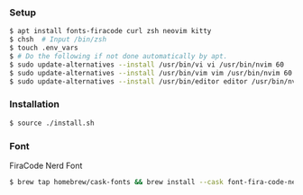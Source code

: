 ### Setup

```sh
$ apt install fonts-firacode curl zsh neovim kitty
$ chsh	# Input /bin/zsh
$ touch .env_vars
$ # Do the following if not done automatically by apt.
$ sudo update-alternatives --install /usr/bin/vi vi /usr/bin/nvim 60
$ sudo update-alternatives --install /usr/bin/vim vim /usr/bin/nvim 60
$ sudo update-alternatives --install /usr/bin/editor editor /usr/bin/nvim 60
```

### Installation

```sh
$ source ./install.sh
```

### Font

FiraCode Nerd Font

```sh 
$ brew tap homebrew/cask-fonts && brew install --cask font-fira-code-nerd-font
```
